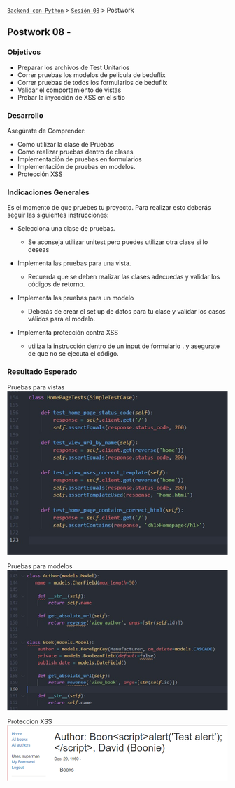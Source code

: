 [`Backend con Python`](../../Readme.md) > [`Sesión 08`](../Readme.md) > Postwork
## Postwork 08 -

### Objetivos
- Preparar los archivos de Test Unitarios
- Correr pruebas los modelos de pelicula de beduflix
- Correr pruebas de todos los formularios de beduflix
- Validar el comportamiento de vistas
- Probar la inyección de XSS en el sitio

### Desarrollo

Asegúrate de Comprender:

- Como utilizar la clase de Pruebas
- Como realizar pruebas dentro de clases
- Implementación de pruebas en formularios
- Implementación de pruebas en modelos.
- Protección XSS

### Indicaciones Generales

Es el momento de que pruebes tu proyecto. Para realizar esto deberás seguir las siguientes instrucciones:

- Selecciona una clase de pruebas.
    - Se aconseja utilizar unitest pero puedes utilizar otra clase si lo deseas
- Implementa las pruebas para una vista.
    - Recuerda que se deben realizar las clases adecuedas y validar los códigos de retorno.
- Implementa las pruebas para un modelo
    - Deberás de crear el set up de datos para tu clase y validar los casos válidos para el modelo.

- Implementa protección contra XSS
    -  utiliza la instrucción  dentro de un input de formulario <script>alert('Test alert');</script>. y asegurate de que no se ejecuta el código.


### Resultado Esperado
Pruebas para vistas
![](vista.jpg)

Pruebas para modelos
![](modelo.jpg)

Proteccion XSS
![](xss.png)